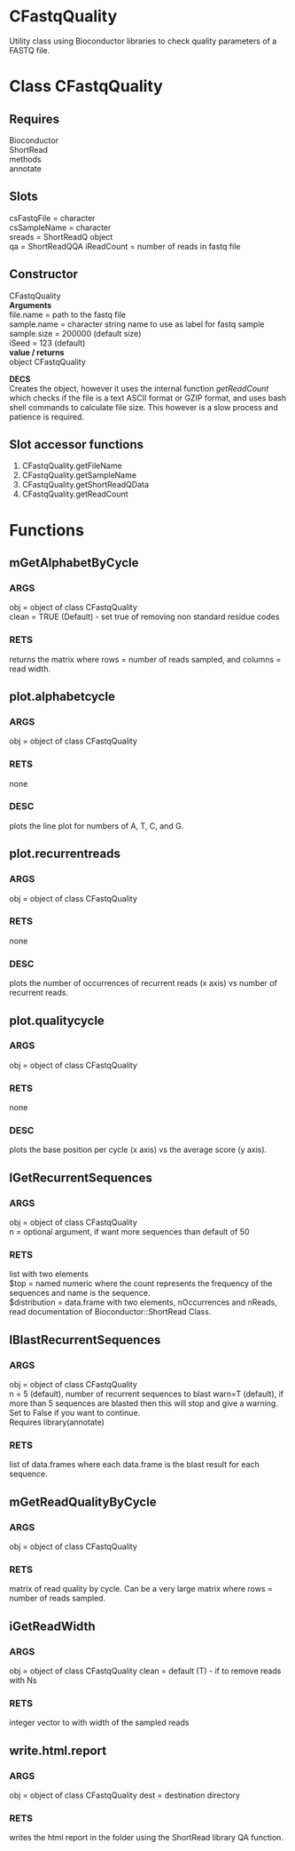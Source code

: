 # CFastqQuality
Utility class using Bioconductor libraries to check quality parameters of a FASTQ file.


# Class CFastqQuality
## Requires  
Bioconductor  
ShortRead  
methods  
annotate

## Slots
csFastqFile = character  
csSampleName = character  
sreads = ShortReadQ object  
qa = ShortReadQQA
iReadCount = number of reads in fastq file

## Constructor
CFastqQuality  
**Arguments**  
file.name = path to the fastq file  
sample.name = character string name to use as label for fastq sample  
sample.size = 200000 (default size)  
iSeed = 123 (default)  
**value / returns**  
object CFastqQuality  
  
**DECS**  
Creates the object, however it uses the internal function *getReadCount* which checks if the file is a text ASCII format or GZIP format, and uses bash shell commands to calculate file size. This however is a slow process and patience is required.

## Slot accessor functions
1. CFastqQuality.getFileName
2. CFastqQuality.getSampleName
3. CFastqQuality.getShortReadQData
4. CFastqQuality.getReadCount

# Functions
## mGetAlphabetByCycle
### ARGS
obj = object of class CFastqQuality  
clean = TRUE (Default) - set true of removing non standard residue codes
### RETS
returns the matrix where rows = number of reads sampled, and columns = read width.  

## plot.alphabetcycle
### ARGS
obj = object of class CFastqQuality
### RETS
none
### DESC
plots the line plot for numbers of A, T, C, and G.  

## plot.recurrentreads
### ARGS
obj = object of class CFastqQuality
### RETS
none
### DESC
plots the number of occurrences of recurrent reads (x axis) vs number of recurrent reads.

## plot.qualitycycle
### ARGS
obj = object of class CFastqQuality
### RETS
none
### DESC
plots the base position per cycle (x axis) vs the average score (y axis).  

## lGetRecurrentSequences
### ARGS
obj = object of class CFastqQuality  
n = optional argument, if want more sequences than default of 50
### RETS
list with two elements  
$top = named numeric where the count represents the frequency of the sequences and name is the sequence.  
$distribution = data.frame with two elements, nOccurrences and nReads, read documentation of Bioconductor::ShortRead Class.

## lBlastRecurrentSequences
### ARGS
obj = object of class CFastqQuality  
n = 5 (default), number of recurrent sequences to blast
warn=T (default), if more than 5 sequences are blasted then this will stop and give a warning. Set to False if you want to continue.  
Requires library(annotate)  
### RETS
list of data.frames where each data.frame is the blast result for each sequence.  

## mGetReadQualityByCycle
### ARGS
obj = object of class CFastqQuality  
### RETS
matrix of read quality by cycle. Can be a very large matrix where rows = number of reads sampled.  

## iGetReadWidth
### ARGS
obj = object of class CFastqQuality 
clean = default (T) - if to remove reads with Ns  
### RETS
integer vector to with width of the sampled reads

## write.html.report
### ARGS
obj = object of class CFastqQuality 
dest = destination directory 
### RETS
writes the html report in the folder using the ShortRead library QA function.  














